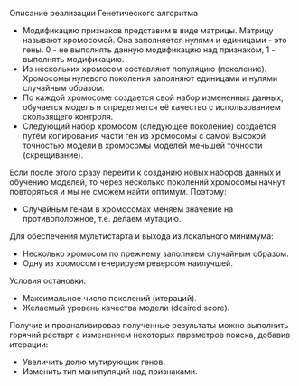 Описание реализации Генетического алгоритма

- Модификацию признаков представим в виде матрицы. Матрицу называют хромосомой. Она заполняется нулями и единицами - это гены. 0 - не выполнять данную модификацию над признаком, 1 - выполнять модификацию.
- Из нескольких хромосом составляют популяцию (поколение). Хромосомы нулевого поколения заполняют единицами и нулями случайным образом.
- По каждой хромосоме создается свой набор измененных данных, обучается модель и определяется её качество с использованием скользящего контроля.
- Следующий набор хромосом (следующее поколение) создаётся путём копирования части ген из хромосомы с самой высокой точностью модели в хромосомы моделей меньшей точности (скрещивание).

Если после этого сразу перейти к созданию новых наборов данных и обучению моделей, то через несколько поколений хромосомы начнут повторяться и мы не сможем найти оптимум. Поэтому:
- Случайным генам в хромосомах меняем значение на противоположное, т.е. делаем мутацию.

Для обеспечения мультистарта и выхода из локального минимума:

- Несколько хромосом по прежнему заполняем случайным образом.
- Одну из хромосом генерируем реверсом наилучшей.

Условия остановки:
- Максимальное число поколений (итераций).
- Желаемый уровень качества модели (desired score).

Получив и проанализировав полученные результаты можно выполнить горячий рестарт с изменением некоторых параметров поиска, добавив итерации:
- Увеличить долю мутирующих генов.
- Изменить тип манипуляций над признаками.